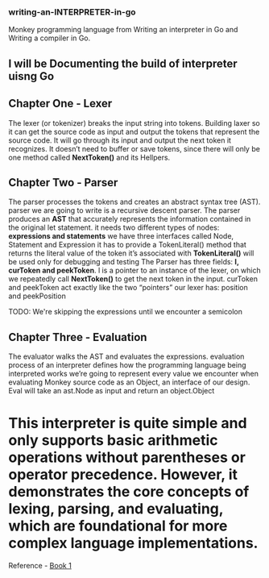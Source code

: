 ### writing-an-INTERPRETER-in-go
Monkey programming language from Writing an interpreter in Go and Writing a compiler in Go.

## I will be Documenting the build of interpreter uisng Go 


## Chapter One - Lexer

The lexer (or tokenizer) breaks the input string into tokens.
Building laxer so it can get the  source code as input and output the tokens that represent the source code. It will go through its input and output the next token it recognizes. It doesn’t need to buffer or save tokens, since there will only be one method called **NextToken()** and its Hellpers. 


## Chapter Two - Parser

The parser processes the tokens and creates an abstract syntax tree (AST).
parser we are going to write is a recursive descent parser.
The parser produces an **AST** that accurately represents the information contained in the original let statement.
it needs two different types of nodes: **expressions and statements**
we have three interfaces called Node, Statement and Expression
it has to provide a TokenLiteral() method that returns the literal value of the token it’s associated with **TokenLiteral()** will be used only for debugging and testing
The Parser has three fields: **l, curToken and peekToken**. l is a pointer to an instance of the lexer, on which we repeatedly call **NextToken()** to get the next token in the input. curToken and peekToken act exactly like the two “pointers” our lexer has: position and peekPosition

TODO: We're skipping the expressions until we encounter a semicolon


## Chapter Three - Evaluation

The evaluator walks the AST and evaluates the expressions.
evaluation process of an interpreter defines how the programming language being interpreted works
we’re going to represent every value we encounter when evaluating Monkey source code as an Object, an interface of our design. 
Eval will take an ast.Node as input and return an object.Object




# This interpreter is quite simple and only supports basic arithmetic operations without parentheses or operator precedence. However, it demonstrates the core concepts of lexing, parsing, and evaluating, which are foundational for more complex language implementations.


Reference - [Book 1](https://interpreterbook.com/)
